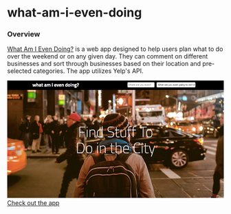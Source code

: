 # what-am-i-even-doing

### Overview

<a href="https://protected-escarpment-68231.herokuapp.com/" target="_blank">What Am I Even Doing?</a> is a web app designed to help users plan what to do over the weekend or on any given day. They can comment on different businesses and sort through businesses based on their location and pre-selected categories. The app utilizes Yelp's API.

![ScreenShot](/public/images/app-screenshot.jpg)
<a href="https://protected-escarpment-68231.herokuapp.com/" target="_blank">Check out the app</a>
